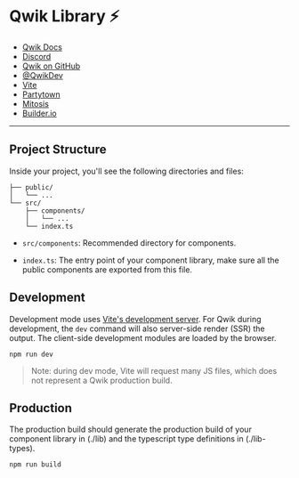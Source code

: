 # Qwik Library ⚡️

- [Qwik Docs](https://qwik.dev/)
- [Discord](https://qwik.dev/chat)
- [Qwik on GitHub](https://github.com/QwikDev/qwik)
- [@QwikDev](https://twitter.com/QwikDev)
- [Vite](https://vitejs.dev/)
- [Partytown](https://partytown.builder.io/)
- [Mitosis](https://github.com/BuilderIO/mitosis)
- [Builder.io](https://www.builder.io/)

---

## Project Structure

Inside your project, you'll see the following directories and files:

```
├── public/
│   └── ...
└── src/
    ├── components/
    │   └── ...
    └── index.ts
```

- `src/components`: Recommended directory for components.

- `index.ts`: The entry point of your component library, make sure all the public components are exported from this file.

## Development

Development mode uses [Vite's development server](https://vitejs.dev/). For Qwik during development, the `dev` command will also server-side render (SSR) the output. The client-side development modules are loaded by the browser.

```
npm run dev
```

> Note: during dev mode, Vite will request many JS files, which does not represent a Qwik production build.

## Production

The production build should generate the production build of your component library in (./lib) and the typescript type definitions in (./lib-types).

```
npm run build
```
